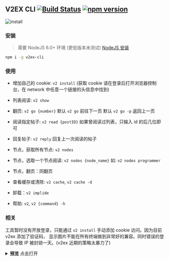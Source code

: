 ## V2EX CLI   [![Build Status](https://travis-ci.org/WittBulter/v2ex-cli.svg?branch=master)](https://travis-ci.org/WittBulter/v2ex-cli)   [![npm version](https://badge.fury.io/js/v2ex-cli.svg)](http://badge.fury.io/js/v2ex-cli)


![install](https://github.com/WittBulter/v2ex-cli/blob/master/assets/install.png)
### 安装
> 需要 NodeJS 6.0+ 环境 (更低版本未测试) [NodeJS 安装](https://nodejs.org/en/download/current/)

```bash
npm i -g v2ex-cli
```

### 使用
- 增加自己的 cookie: `v2 install`
  (获取 cookie 请在登录后打开浏览器控制台，在 network 中任意一个链接的头信息中找到)

- 列表阅读: `v2 show`

- 翻页: `v2 go {number}`
  默认 `v2 go` 前往下一页
  默认 `v2 go -p` 返回上一页

- 阅读指定帖子: `v2 read {postID}`
  如果曾阅读过列表，只输入 id 的后几位即可

- 回复帖子: `v2 reply`
  回复上一次阅读的帖子

- 节点，获取所有节点: `v2 nodes`

- 节点，选取一个节点阅读: `v2 nodes {node_name}`
  如: `v2 nodes programmer`

- 节点，翻页：同翻页

- 查看缓存或清除: `v2 cache`, `v2 cache -d`

- 卸载：`v2 implide`

- 帮助: `v2`, `v2 {command} -h`


### 相关

工具暂时没有开放登录，只能通过 `v2 install` 手动添加 cookie 访问。因为目前 v2ex 添加了验证码，
显示图片不能在所有终端做到非常好的兼容。同时错误的登录会导致 IP 被封锁一天。(v2ex 近期的策略太暴力了)



<p><details>
  <summary><b>预览</b> 点击打开</summary>
  <ul>
    <li>
      <h3>安装</h3>
      <img src="https://github.com/WittBulter/v2ex-cli/blob/master/assets/install.png">
    </li>
    <li>
      <h3>列表</h3>
      <img src="https://github.com/WittBulter/v2ex-cli/blob/master/assets/read.png">
    </li>
    <li>
      <h3>阅读</h3>
      <img src="https://github.com/WittBulter/v2ex-cli/blob/master/assets/read2.png">
    </li>
    <li>
      <h3>节点</h3>
      <img src="https://github.com/WittBulter/v2ex-cli/blob/master/assets/node.png">
    </li>
    <li>
      <h3>回复</h3>
      <img src="https://github.com/WittBulter/v2ex-cli/blob/master/assets/reply.png">
    </li>
  </ul>
</details></p>











